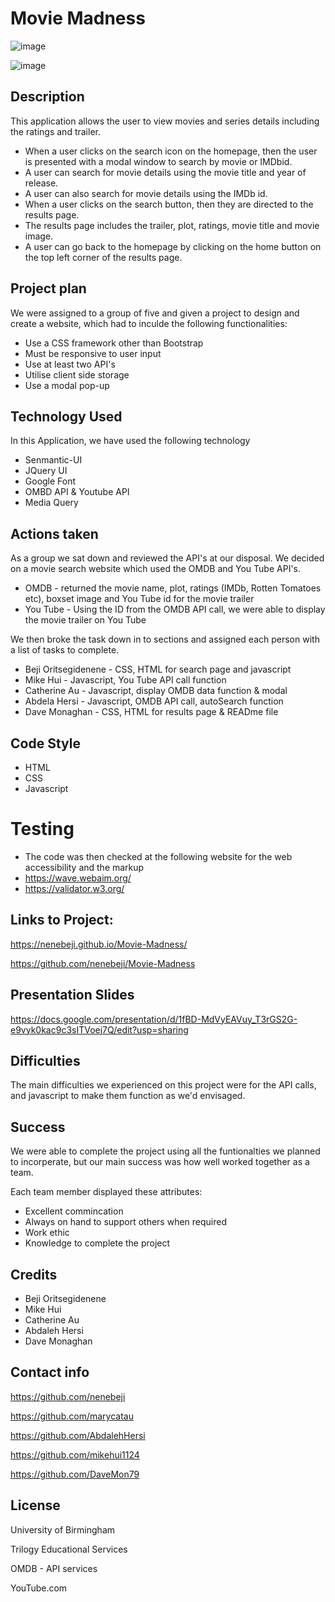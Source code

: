 # Movie Madness

![image](https://user-images.githubusercontent.com/103275458/184946483-18538fd6-2497-476c-99a5-9beb949cec6e.png)

![image](https://user-images.githubusercontent.com/103275458/184947002-3dd3277c-01d1-4f97-8cd4-101aec5d6924.png)



## Description

This application allows the user to view movies and series details including the ratings and trailer.

* When a user clicks on the search icon on the homepage, then the user is presented with a modal window to search by movie or IMDbid.
* A user can search for movie details using the movie title and year of release.
* A user can also search for movie details using the IMDb id.
* When a user clicks on the search button, then they are directed to the results page.
* The results page includes the trailer, plot, ratings, movie title and movie image.
* A user can go back to the homepage by clicking on the home button on the top left corner of the results page.

## Project plan

We were assigned to a group of five and given a project to design and create a website, which had to inculde the following functionalities:

* Use a CSS framework other than Bootstrap
* Must be responsive to user input
* Use at least two API's 
* Utilise client side storage
* Use a modal pop-up

## Technology Used
In this Application, we have used the following technology
* Senmantic-UI
* JQuery UI
* Google Font
* OMBD API & Youtube API
* Media Query

## Actions taken 

As a group we sat down and reviewed the API's at our disposal. We decided on a movie search website which used the OMDB and You Tube API's. 

* OMDB - returned the movie name, plot, ratings (IMDb, Rotten Tomatoes etc), boxset image and You Tube id for the movie trailer
* You Tube - Using the ID from the OMDB API call, we were able to display the movie trailer on You Tube

We then broke the task down in to sections and assigned each person with a list of tasks to complete.

* Beji Oritsegidenene - CSS, HTML for search page and javascript
* Mike Hui - Javascript, You Tube API call function
* Catherine Au - Javascript, display OMDB data function & modal  
* Abdela Hersi - Javascript, OMDB API call, autoSearch function
* Dave Monaghan - CSS, HTML for results page & READme file



## Code Style

* HTML 
* CSS
* Javascript

# Testing

* The code was then checked at the following website for the web accessibility and the markup
* https://wave.webaim.org/
* https://validator.w3.org/



## Links to Project:

https://nenebeji.github.io/Movie-Madness/

https://github.com/nenebeji/Movie-Madness

## Presentation Slides
https://docs.google.com/presentation/d/1fBD-MdVyEAVuy_T3rGS2G-e9vyk0kac9c3sITVoej7Q/edit?usp=sharing


## Difficulties

The main difficulties we experienced on this project were for the API calls, and javascript to make them function as we'd envisaged.


## Success

We were able to complete the project using all the funtionalties we planned to incorperate, but our main success was how well worked together as a team.

Each team member displayed these attributes:

* Excellent commincation
* Always on hand to support others when required
* Work ethic
* Knowledge to complete the project


## Credits

* Beji Oritsegidenene 
* Mike Hui
* Catherine Au
* Abdaleh Hersi
* Dave Monaghan 


## Contact info

https://github.com/nenebeji

https://github.com/marycatau

https://github.com/AbdalehHersi

https://github.com/mikehui1124

https://github.com/DaveMon79


## License

University of Birmingham

Trilogy Educational Services

OMDB - API services 

YouTube.com


